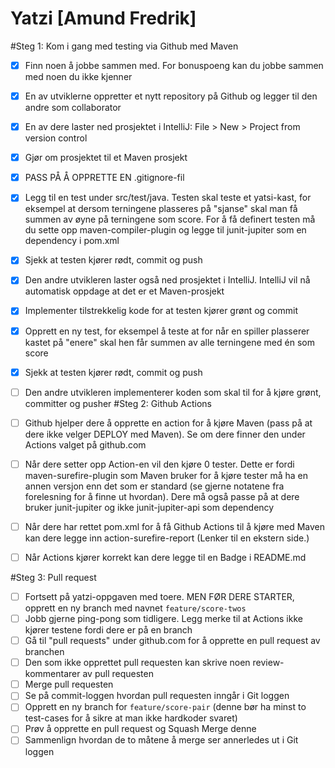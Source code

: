 # Yatzi  [Amund Fredrik]

#Steg 1: Kom i gang med testing via Github med Maven

* [x] Finn noen å jobbe sammen med. For bonuspoeng kan du jobbe sammen med noen du ikke kjenner
* [x] En av utviklerne oppretter et nytt repository på Github og legger til den andre som collaborator
* [x] En av dere laster ned prosjektet i IntelliJ: File > New > Project from version control
* [x] Gjør om prosjektet til et Maven prosjekt
* [x] PASS PÅ Å OPPRETTE EN .gitignore-fil
* [x] Legg til en test under src/test/java. Testen skal teste et yatsi-kast, for eksempel at dersom terningene plasseres på "sjanse" skal man få summen av øyne på terningene som score. For å få definert testen må du sette opp maven-compiler-plugin og legge til junit-jupiter som en dependency i pom.xml
* [x] Sjekk at testen kjører rødt, commit og push
* [x] Den andre utvikleren laster også ned prosjektet i IntelliJ. IntelliJ vil nå automatisk oppdage at det er et Maven-prosjekt
* [x] Implementer tilstrekkelig kode for at testen kjører grønt og commit
* [x] Opprett en ny test, for eksempel å teste at for når en spiller plasserer kastet på "enere" skal hen får summen av alle terningene med én som score
* [x] Sjekk at testen kjører rødt, commit og push
* [ ] Den andre utvikleren implementerer koden som skal til for å kjøre grønt, committer og pusher
#Steg 2: Github Actions

* [ ] Github hjelper dere å opprette en action for å kjøre Maven (pass på at dere ikke velger DEPLOY med Maven). Se om dere finner den under Actions valget på github.com
* [ ] Når dere setter opp Action-en vil den kjøre 0 tester. Dette er fordi maven-surefire-plugin som Maven bruker for å kjøre tester må ha en annen versjon enn det som er standard (se gjerne notatene fra forelesning for å finne ut hvordan). Dere må også passe på at dere bruker junit-jupiter og ikke junit-jupiter-api som dependency
* [ ] Når dere har rettet pom.xml for å få Github Actions til å kjøre med Maven kan dere legge inn action-surefire-report (Lenker til en ekstern side.)
* [ ] Når Actions kjører korrekt kan dere legge til en Badge i README.md

#Steg 3: Pull request

* [ ] Fortsett på yatzi-oppgaven med toere. MEN FØR DERE STARTER, opprett en ny branch med navnet `feature/score-twos`
* [ ] Jobb gjerne ping-pong som tidligere. Legg merke til at Actions ikke kjører testene fordi dere er på en branch
* [ ] Gå til "pull requests" under github.com for å opprette en pull request av branchen
* [ ] Den som ikke opprettet pull requesten kan skrive noen review-kommentarer av pull requesten
* [ ] Merge pull requesten
* [ ] Se på commit-loggen hvordan pull requesten inngår i Git loggen
* [ ] Opprett en ny branch for `feature/score-pair` (denne bør ha minst to test-cases for å sikre at man ikke hardkoder svaret)
* [ ] Prøv å opprette en pull request og Squash Merge denne
* [ ] Sammenlign hvordan de to måtene å merge ser annerledes ut i Git loggen 